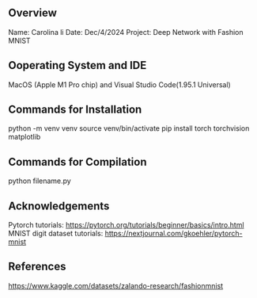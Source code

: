 ## Overview

Name: Carolina li
Date: Dec/4/2024
Project: Deep Network with Fashion MNIST

## Ooperating System and IDE

MacOS (Apple M1 Pro chip) and Visual Studio Code(1.95.1 Universal)

## Commands for Installation

python -m venv venv
source venv/bin/activate
pip install torch torchvision matplotlib

## Commands for Compilation

python filename.py

## Acknowledgements

Pytorch tutorials: https://pytorch.org/tutorials/beginner/basics/intro.html
MNIST digit dataset tutorials: https://nextjournal.com/gkoehler/pytorch-mnist

## References

https://www.kaggle.com/datasets/zalando-research/fashionmnist
